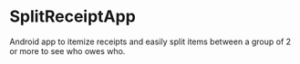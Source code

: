 # SplitReceiptApp
Android app to itemize receipts and easily split items between a group of 2 or more to see who owes who.
